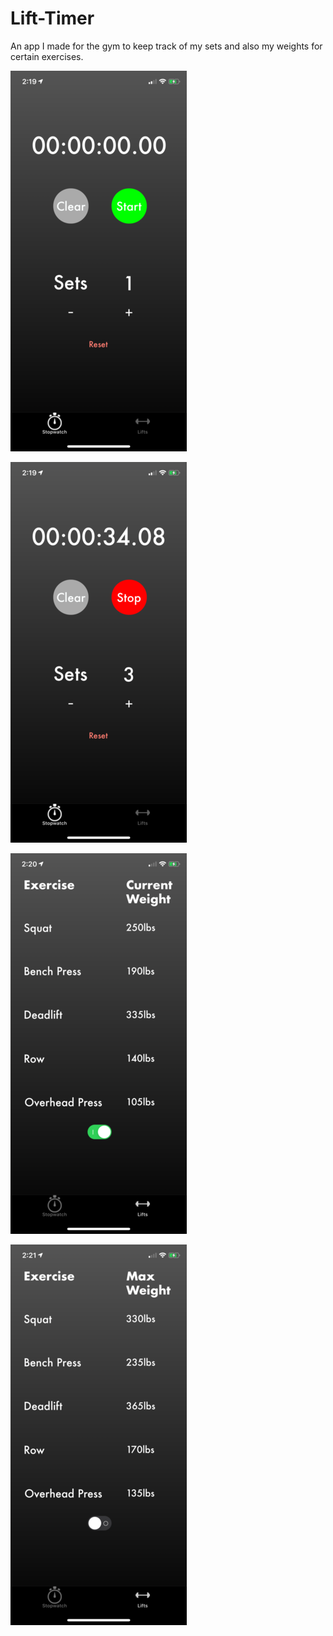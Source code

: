 # Lift-Timer
An app I made for the gym to keep track of my sets and also my weights for certain exercises.

![image of stopwatch](/Images/IMG_5200_50_1_50.png)

![image of stopwatch](/Images/IMG_5198_50_1_50.png)

![image of current weights](/Images/IMG_5201_50_1_50.png)

![image of max weights](/Images/IMG_5202_50_1_50.png)

